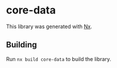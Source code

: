 # core-data

This library was generated with [Nx](https://nx.dev).

## Building

Run `nx build core-data` to build the library.
